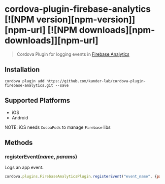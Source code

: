 # cordova-plugin-firebase-analytics<br>[![NPM version][npm-version]][npm-url] [![NPM downloads][npm-downloads]][npm-url]
> Cordova Plugin for logging events in [Firebase Analytics](https://firebase.google.com/docs/analytics/)

## Installation

    cordova plugin add https://github.com/kunder-lab/cordova-plugin-firebase-analytics.git --save

## Supported Platforms

- iOS
- Android

NOTE: iOS needs `CocoaPods` to manage `Firebase` libs 

## Methods

### registerEvent(_name_, _params_)
Logs an app event.
```js
cordova.plugins.FirebaseAnalyticsPlugin.registerEvent("event_name", {param: "value"});
```